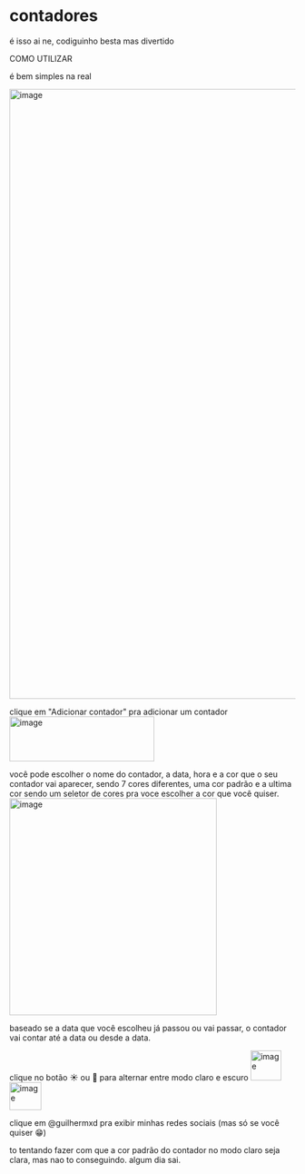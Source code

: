# contadores

é isso ai ne, codiguinho besta mas divertido 

COMO UTILIZAR

é bem simples na real

<img width="1914" height="1074" alt="image" src="https://github.com/user-attachments/assets/0d5a5f9c-99ef-457a-9828-986d4c5653f8" />

clique em "Adicionar contador" pra adicionar um contador
<img width="255" height="79" alt="image" src="https://github.com/user-attachments/assets/085148c1-0c72-4e2e-af3e-fade353132f5" />

você pode escolher o nome do contador, a data, hora e a cor que o seu contador vai aparecer, sendo 7 cores diferentes, uma cor padrão e a ultima cor sendo um seletor de cores pra voce escolher a cor que você quiser.
<img width="365" height="382" alt="image" src="https://github.com/user-attachments/assets/43879844-3a1e-4bf5-baaf-9dcc3c8131db" />

baseado se a data que você escolheu já passou ou vai passar, o contador vai contar até a data ou desde a data.

clique no botão ☀️ ou 🌙 para alternar entre modo claro e escuro
<img width="54" height="53" alt="image" src="https://github.com/user-attachments/assets/baa81d49-0976-4b34-b449-4dfad771e174" />
<img width="56" height="49" alt="image" src="https://github.com/user-attachments/assets/3345ae57-cebb-40e5-ab87-8933a5b4e0ac" />

clique em @guilhermxd pra exibir minhas redes sociais (mas só se você quiser 😁)

to tentando fazer com que a cor padrão do contador no modo claro seja clara, mas nao to conseguindo. algum dia sai.
